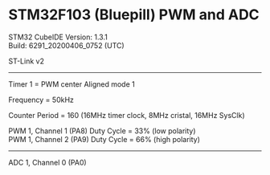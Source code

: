 # STM32F103 (Bluepill) PWM and ADC

STM32 CubeIDE Version: 1.3.1  <br>
Build: 6291_20200406_0752 (UTC)  <br>

ST-Link v2  <br>

-----
Timer 1 = PWM center Aligned mode 1  <br>

Frequency = 50kHz <br>

Counter Period = 160 (16MHz timer clock, 8MHz cristal, 16MHz SysClk)  <br>


PWM 1, Channel 1 (PA8) Duty Cycle  = 33% (low polarity)  <br>
PWM 1, Channel 2 (PA9) Duty Cycle  = 66% (high polarity)  <br>

-----
ADC 1, Channel 0 (PA0)  <br>

